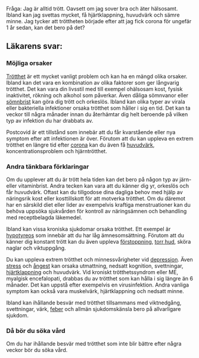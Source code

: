 Fråga: Jag är alltid trött. Oavsett om jag sover bra och äter hälsosamt. Ibland kan jag svettas mycket, få hjärtklappning, huvudvärk och sämre minne. Jag tycker att tröttheten började efter att jag fick corona för ungefär 1 år sedan, kan det bero på det?

Läkarens svar:
--------------

### Möjliga orsaker

[Trötthet](https://www.kry.se/fakta/trotthet/ "trotthet") är ett mycket vanligt problem och kan ha en mängd olika orsaker. Ibland kan det vara en kombination av olika faktorer som ger långvarig trötthet. Det kan vara din livsstil med till exempel ohälsosam kost, fysisk inaktivitet, rökning och alkohol som påverkar. Även dåliga sömnvanor eller [sömnbrist](https://www.kry.se/fakta/somnproblem/ "somnbrist") kan göra dig trött och orkeslös. Ibland kan olika typer av virala eller bakteriella infektioner orsaka trötthet som håller i sig en tid. Det kan ta veckor till några månader innan du återhämtar dig helt beroende på vilken typ av infektion du har drabbats av.

Postcovid är ett tillstånd som innebär att du får kvarstående eller nya symptom efter att infektionen är över. Förutom att du kan uppleva en extrem trötthet en längre tid efter [corona](https://www.kry.se/fakta/coronavirus/ "corona") kan du även få [huvudvärk](https://www.kry.se/fakta/huvudvark/ "huvudvark"), koncentrationsproblem och hjärntrötthet.

### Andra tänkbara förklaringar

Om du upplever att du är trött hela tiden kan det bero på någon typ av järn- eller vitaminbrist. Andra tecken kan vara att du känner dig yr, orkeslös och får huvudvärk. Oftast kan du tillgodose dina dagliga behov med hjälp av näringsrik kost eller kosttillskott för att motverka trötthet. Om du däremot har en särskild diet eller lider av exempelvis kraftiga menstruationer kan du behöva uppsöka sjukvården för kontroll av näringsämnen och behandling med receptbelagda läkemedel.

Ibland kan vissa kroniska sjukdomar orsaka trötthet. Ett exempel är [hypotyreos](https://www.kry.se/fakta/hypotyreos/ "hypotyreos") som innebär att du har låg ämnesomsättning. Förutom att du känner dig konstant trött kan du även uppleva [förstoppning](https://www.kry.se/fakta/forstoppning/ "forstoppning"), [torr hud](https://www.kry.se/fakta/torr-hud/ "torr-hud"), sköra naglar och viktuppgång.

Du kan uppleva extrem trötthet och minnessvårigheter vid [depression](https://www.kry.se/fakta/depression-och-nedstamdhet/ "depression"). Även [stress](https://www.kry.se/fakta/stress/ "stress") och [ångest](https://www.kry.se/fakta/angest-och-oro/ "angest") kan orsaka utmattning, nedsatt kognition, svettningar, [hjärtklappning](https://www.kry.se/fakta/hjartklappning/ "hjartklappning") och huvudvärk. Vid kroniskt trötthetssyndrom eller ME, myalgisk encefalopati, drabbas du av trötthet som kan hålla i sig längre än 6 månader. Det kan uppstå efter exempelvis en virusinfektion. Andra vanliga symptom kan också vara muskelvärk, hjärtklappning och nedsatt minne.

Ibland kan ihållande besvär med trötthet tillsammans med viktnedgång, svettningar, värk, [feber](https://www.kry.se/fakta/feber/ "feber") och allmän sjukdomskänsla bero på allvarligare sjukdom.

### Då bör du söka vård

Om du har ihållande besvär med trötthet som inte blir bättre efter några veckor bör du söka vård.
